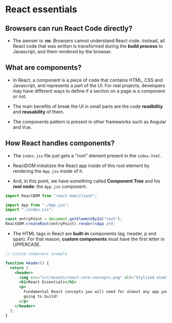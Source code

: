 # React essentials

## Browsers can run React Code directly?

- The awnser is: **no**. Browsers cannot understand React code. Instead, all React code that was written is transformed during the **build process** to Javascript, and them rendered by the browser.

## What are components?

- In React, a component is a piece of code that contains HTML, CSS and Javascript,  and represents a part of the UI. For real projects, developers may have different ways to define if a section on a page is a component or not. 

- The main benefits of break the UI in small parts are the code **readbility** and **reusability** of them.

- The components pattern is present in other frameworks such as Angular and Vue.

## How React handles components?

- The `index.jsx` file just gets a "root" element present in the `index.html`.

- ReactDOM initializes the React app inside of this root element by rendering the `App.jsx` inside of it.

- And, in this point, we have something called **Component Tree** and his **root node**: the `App.jsx` component.

```jsx
import ReactDOM from "react-dom/client";

import App from "./App.jsx";
import "./index.css";

const entryPoint = document.getElementById("root");
ReactDOM.createRoot(entryPoint).render(<App />);
```

- The HTML tags in React are **built-in** components (eg. header, p and span). For that reason, **custom components** must have the first letter in UPPERCASE.

```jsx
// Custom component example

function Header() {
  return (
    <header>
      <img src="src/assets/react-core-concepts.png" alt="Stylized atom" />
      <h1>React Essentials</h1>
      <p>
        Fundamental React concepts you will need for almost any app you are
        going to build!
      </p>
    </header>
  );
}
```